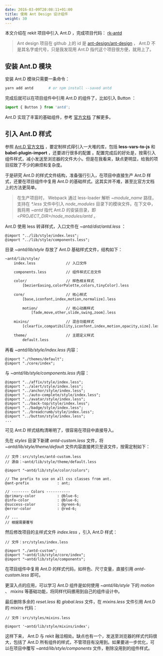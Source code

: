 ```yaml
---
date: 2016-03-09T20:08:11+01:00
title: 使用 Ant Design 设计组件
weight: 30
---
```


本文介绍在 rekit 项目中引入 Ant.D ，完成项目代码： [rk-antd](https://github.com/wenris/rk-antd)

> Ant design 项目在 github 上的 id 是 [ant-design/ant-design](https://github.com/ant-design/ant-design) ， Ant.D 不是其名字或代号，只是我发现用 Ant.D 指代这个项目很方便，就用上了。

## 安装 Ant.D 模块

安装 Ant.D 模块只需要一条命令：

```sh
yarn add antd       # or npm install --saved antd
```

完成后就可以在项目组件中引用 Ant.D 的组件了，比如引入 Button ：

```js
import { Button } from 'antd';
```

Ant.D 实现了丰富的基础组件，参考 [官方文档](https://ant.design/docs/react/introduce) 了解更多。

## 引入 Ant.D 样式

参照 [Ant.D 官方文档](https://ant.design/docs/react/customize-theme) ，要定制样式得引入一大堆的库，包括 **less-vars-to-js** 和 **babel-plugin-import** ，还要进行很多的配置 。配置完成后的好处是，按需引入组件样式，减小发送至浏览器的文件大小。但是在我看来，缺点更明显，给我的项目招致了不少的麻烦和复杂度。

于是研究 Ant.D 的样式文件结构，准备强行引入，在项目中直接生产 Ant.D 样式，还要在项目组件中复用 Ant.D 的基础样式。这其实并不难，甚至比官方文档上的方法更简单。

> 在生产项目时， Webpack 通过 less-loader 解析 *~module_name* 路径，支持在 *\*.less* 文件中引入 *node_modules* 目录下的模块文件。在下文中，我将用 *~antd* 指代 Ant.D 的安装目录，即 *\<PROJECT_DIR\>/node_modules/antd* 。

Ant.D 使用 less 转译样式，入口文件在 *~antd/dist/antd.less* ：

```less
@import "../lib/style/index.less";
@import "../lib/style/components.less";
```

目录 *~antd/lib/style* 存放了 Ant.D 基础样式文件，结构如下：

```txt
~antd/lib/style/
    index.less              // 入口文件

    components.less         // 组件样式汇总文件
    
    color/                  // 样色相关样式
        [bezierEasing,colorPalette,colors,tinyColor].less
    
    core/                   // 核心样式
        [base,iconfont,index,motion,normalize].less
    
        motion/             // 核心动画样式
            [fade,move,other,slide,swing,zoom].less
    
    mixins/                 // 混合功能样式
        [clearfix,compatibility,iconfont,index,motion,opacity,size].less
    
    theme/                  // 主题定义样式
        default.less
```

再看 *~antd/lib/style/index.less* 内容：

```less
@import "./themes/default";
@import "./core/index";
```

与 *~antd/lib/style/components.less* 内容：

```less
@import "../affix/style/index.less";
@import "../alert/style/index.less";
@import "../anchor/style/index.less";
@import "../auto-complete/style/index.less";
@import "../avatar/style/index.less";
@import "../back-top/style/index.less";
@import "../badge/style/index.less";
@import "../breadcrumb/style/index.less";
@import "../button/style/index.less";
...
```

可见 Ant.D 样式结构清晰明了，很容易在项目中直接导入。

先在 *styles* 目录下新建 *antd-custom.less* 文件，将 *~antd/lib/style/theme/default* 文件内容直接拷贝至该文件，按需定制如下：

```less
// 文件：src/styles/antd-custom.less
// 源自：~antd/lib/style/theme/default.less

@import "~antd/lib/style/color/colors";

// The prefix to use on all css classes from ant.
@ant-prefix             : ant;

// -------- Colors -----------
@primary-color          : @blue-6;
@info-color             : @blue-6;
@success-color          : @green-6;
@error-color            : @red-6;

// ...
// 根据需要覆写
```

然后修改项目的主样式文件 *index.less* ，引入 Ant.D 样式：

```less
// 文件：src/styles/index.less

@import "./antd-custom";
@import "~antd/lib/style/core/index";
@import "~antd/lib/style/components";
```

在项目组件中复用 Ant.D 的样式代码，如样色、尺寸变量，直接引用 *antd-custom.less* 即可。

更深入点的应用，可以学习 Ant.D 组件是如何使用 *~antd/lib/style* 下的 *motion* 、 *mixins* 等基础功能，将同样代码挪用到自己的组件设计中。

最后删除多余的 *reset.less* 和 *global.less* 文件，在 *mixins.less* 文件引用 Ant.D 的 mixins 代码：

```less
// 文件：src/styles/mixins.less

@import '~antd/lib/style/mixins/index';
```

这样下来， Ant.D 与 rekit 融洽相处。缺点也有一个，发送至浏览器的样式代码很大，包括了 Ant.D 所有组件的样式，不管项目有没用到。如果要进一步优化，可以在项目中覆写 *~antd/lib/style/components* 文件，剔除没用到的组件样式。